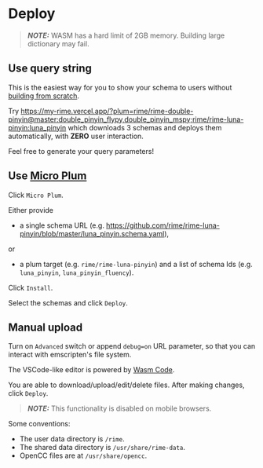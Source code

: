 # Deploy

> **_NOTE:_** WASM has a hard limit of 2GB memory. Building large dictionary may fail.

## Use query string
This is the easiest way for you to show your schema to users without [building from scratch](./customize.md).

Try https://my-rime.vercel.app/?plum=rime/rime-double-pinyin@master:double_pinyin_flypy,double_pinyin_mspy;rime/rime-luna-pinyin:luna_pinyin
which downloads 3 schemas and deploys them automatically,
with **ZERO** user interaction.

Feel free to generate your query parameters!

## Use [Micro Plum](https://github.com/LibreService/micro_plum)
Click `Micro Plum`.

Either provide
* a single schema URL
(e.g. https://github.com/rime/rime-luna-pinyin/blob/master/luna_pinyin.schema.yaml),

or
* a plum target
(e.g. `rime/rime-luna-pinyin`)
and a list of schema Ids
(e.g. `luna_pinyin`, `luna_pinyin_fluency`).

Click `Install`.

Select the schemas and click `Deploy`.

## Manual upload
Turn on `Advanced` switch or append `debug=on` URL parameter,
so that you can interact with emscripten's file system.

The VSCode-like editor is powered by [Wasm Code](https://github.com/LibreService/wasm_code).

You are able to download/upload/edit/delete files.
After making changes, click `Deploy`.

> **_NOTE:_** This functionality is disabled on mobile browsers.

Some conventions:
* The user data directory is `/rime`.
* The shared data directory is `/usr/share/rime-data`.
* OpenCC files are at `/usr/share/opencc`.
